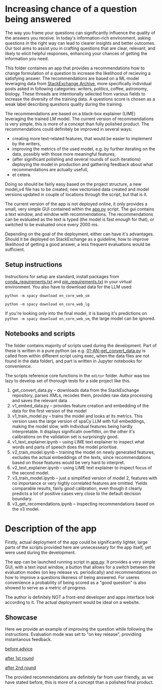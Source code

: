 # Increasing chance of a question being answered

 The way you frame your questions can significantly influence the quality of the answers you receive. In today's information-rich environment, asking questions in the right way can lead to clearer insights and better outcomes. Our tool aims to assist you in crafting questions that are clear, relevant, and likely to elicit helpful responses, enhancing your chances of getting the information you need.

 This folder containes an app that provides a recommendations how to change formulation of a question to increase the likelihood of recieving a satisfying answer. The recommendations are based on a ML model leveraging data from [StackExchange Archive](https://archive.org/download/stackexchange/), more specifically individual posts asked in following categories: writers, politics, coffee, astronomy, biology. These threads are intentionally selected from various fields to increase the diversity of the training data. A questions score is chosen as a weak label describing questions quality during the training.

 The recommendations are based on a black-box explainer (LIME) leveraging the trained LM model. The current version of recommendations is very simple, this is more of a concept than fully polished product. The recommendations could definitely be improved in several ways:
 * creating more text-related features, that would be easier to implement by the writers,
 * improving the metrics of the used model, e.g. by further iterating on the data, possibly with those more meaningful features,
 * (after significant polishing and several rounds of such iterations) deploying the model in production and gathering feedback about what recommendations are actually usefull,
 * et cetera.
 
 Doing so should be fairly easy based on the project structure, a new model_v4 file has to be created, new vectorised data created and model versions updated in couple of locations through the script, but that is it.

 The current version of the app is not deployed online, it only provides a small, very simple GUI contained within the [app.py](app.py) script. The gui contains a text window, and window with recommendations. The recommendations can be evaluated as the text is typed (the model is fast enough for that), or switched to be evaluated once every 2000 ms.

 Depending on the goal of the deployment, either can have it's advantages. Should it be deployed on StackExchange as a guideline, how to improve likelihood of getting a good answer, a less frequent evaluations would be sufficient.

## Setup instructions

Instructions for setup are standard, install packages from [conda_requirements.txt](conda_requirements.txt) and [pip_requirements.txt](pip_requirements.txt) in your virtual environment. You also have to download data for the LLM used:

`python -m spacy download en_core_web_sm`

`python -m spacy download en_core_web_lg`

If you're looking only into the final model, it is basing it's predictions on `python -m spacy download en_core_web_sm`, the large model can be ignored.

## Notebooks and scripts

The folder contains majority of scripts used during the development. Part of these is written in a pure python (as e.g. [01-AN-get_convert_data.py](01-AN-get_convert_data.py) is called from within different script using exec, when the data files are not found in the data folder), and part is written in Jupyter notebooks for convenience.

The scripts reference core functions in the `editor` folder. Author was too lazy to develop set of thorough tests for a side project like this.

1. get_convert_data.py – downloads data from the StackExchange repository, parses XMLs, recodes them, provides raw data processing and saves the relevant data
2. v1_embed_data.py – provides feature creation and embedding of the data for the first version of the model
3. v1_train_model.py – trains the model and looks at its metrics. This version uses the large version of spaCy LLM with full embeddings, making the model slow, with individual features being hardly interpretable. It displays significatn overfittin, on the other it's calibrations on the validation set is surprisingly good.
4. v1_text_explainer.ipynb – using LIME text explainer to inspect what words and parts of speech does the model prioritise.
5. v2_train_model.ipynb – training the model on newly generated features, excludes the actual embeddings of the texts, since recommendations based on those features would be very hard to interpret.
6. v2_text_explainer.ipynb – using LIME text explainer to inspect focus of the second model.
7. v3_train_model.ipynb – just a simplified version of model 2, features with no importance or very highly correlated features are omitted. Yields comparable results, fairly good calibration, even though it clearly predicts a lot of positive cases very close to the default decision boundary.
8. v3_get_recomendations.ipynb – inspecting recommendations based on the v3 model.

# Description of the app

Firstly, actual deployment of the app could be significantly lighter, large parts of the scripts provided here are unnecesseary for the app itself, yet were used during the development.

The app can be launched running script in [app.py](app.py). It provides a very simple GUI, with a text input window, a button that allows for a switch between the evaluation modes (on key release vs. periodically) and recommendations on how to improve a questions likeness of being answered. For useres convenience a probability of being scored as a "good question" is also showed to serve as a metric of progress.

The author is definitely NOT a front-end developer and apps interface look according to it. The actual deployment would be ideal on a website.

## Showcase

Here we provide an example of improving the question while following the instructions. Evaluation mode was set to "on key release", providiing instantanous feedback.

[before advice](/images/before_advice.png)

[after 1st round](/images/after_1st_advice.png)

[after 2nd round](/images/after_2nd_advice.png)

The provided recommendations are definitely far from user friendly, as we have stated before, this is more of a concept than a polished final product.
